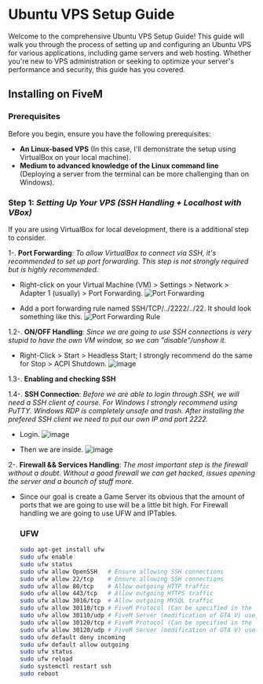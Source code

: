 # Ubuntu VPS Setup Guide

Welcome to the comprehensive Ubuntu VPS Setup Guide! This guide will walk you through the process of setting up and configuring an Ubuntu VPS for various applications, including game servers and web hosting. Whether you're new to VPS administration or seeking to optimize your server's performance and security, this guide has you covered.

## Installing on FiveM

### Prerequisites
Before you begin, ensure you have the following prerequisites:

- **An Linux-based VPS** (In this case, I'll demonstrate the setup using VirtualBox on your local machine).
- **Medium to advanced knowledge of the Linux command line** (Deploying a server from the terminal can be more challenging than on Windows).

### **Step 1:** *Setting Up Your VPS (SSH Handling + Localhost with VBox)*

If you are using VirtualBox for local development, there is a additional step to consider.

1-. **Port Forwarding**: *To allow VirtualBox to connect via SSH, it's recommended to set up port forwarding. This step is not strongly required but is highly recommended.*

- Right-click on your Virtual Machine (VM) > Settings > Network > Adapter 1 (usually) > Port Forwarding.
![Port Forwarding](https://github.com/ferrnnaando/fivem-gameserver-setup/assets/77246868/d7229cd7-591c-4634-8857-f323aed2a4fa)

- Add a port forwarding rule named SSH/TCP/../2222/../22. It should look something like this.
![Port Forwarding Rule](https://github.com/ferrnnaando/fivem-gameserver-setup/assets/77246868/d57c42ac-1603-4e69-bf1e-97bb0f735b01)

1.2-. **ON/OFF Handling**: *Since we are going to use SSH connections is very stupid to have the own VM window, so we can "disable"/unshow it.*
   
- Right-Click > Start > Headless Start; I strongly recommend do the same for Stop > ACPI Shutdown.
![image](https://github.com/ferrnnaando/fivem-gameserver-setup/assets/77246868/618baada-35f9-415c-9d71-9cd5cfc9569a)

1.3-. **Enabling and checking SSH**

1.4-. **SSH Connection**: *Before we are able to login through SSH, we will need a SSH client of course. For Windows I strongly recommend using PuTTY. Windows RDP is completely unsafe and trash. After installing the prefered SSH client we need to put our own IP and port 2222.*

- Login.
  ![image](https://github.com/ferrnnaando/fivem-gameserver-setup/assets/77246868/b048e1d9-1d41-43cf-ab50-d7854533b679)
   
- Then we are inside.
  ![image](https://github..om/ferrnnaando/fivem-gameserver-setup/assets/77246868/54109be2-ae7c-44d2-9dce-49953ca42044)

2-. **Firewall && Services Handling**: *The most important step is the firewall without a doubt. Without a good firewall we can get hacked, issues opening the server and a bounch of stuff more.*

- Since our goal is create a Game Server its obvious that the amount of ports that we are going to use will be a little bit high. For Firewall handling we are going to use UFW and IPTables.
  ### **UFW**
  ```bash
  sudo apt-get install ufw
  sudo ufw enable
  sudo ufw status
  sudo ufw allow OpenSSH   # Ensure allowing SSH connections
  sudo ufw allow 22/tcp    # Ensure allowing SSH connections
  sudo ufw allow 80/tcp    # Allow outgoing HTTP traffic
  sudo ufw allow 443/tcp   # Allow outgoing HTTPS traffic
  sudo ufw allow 3016/tcp  # Allow outgoing MYSQL traffic
  sudo ufw allow 30110/tcp # FiveM Protocol (Can be specified in the server.cfg)
  sudo ufw allow 30110/udp # FiveM Server (modification of GTA V) uses TCP ports 30120 and 30110.
  sudo ufw allow 30120/tcp # FiveM Protocol (Can be specified in the server.cfg)
  sudo ufw allow 30120/udp # FiveM Server (modification of GTA V) uses TCP ports 30120 and 30110.
  sudo ufw default deny incoming
  sudo ufw default allow outgoing
  sudo ufw status
  sudo ufw reload
  sudo systemctl restart ssh
  sudo reboot
  ```

